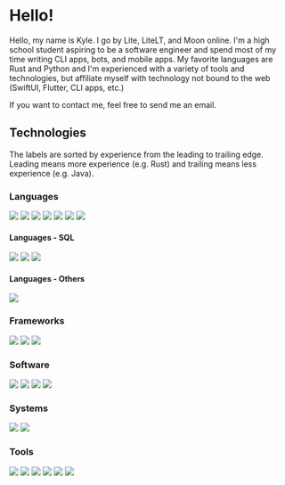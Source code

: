 # Hello!

Hello, my name is Kyle. I go by Lite, LiteLT, and Moon online. I'm a high school student aspiring to be a software
engineer and spend most of my time writing CLI apps, bots, and mobile apps. My favorite languages are Rust and Python
and I'm experienced with a variety of tools and technologies, but affiliate myself with technology not bound to the web
(SwiftUI, Flutter, CLI apps, etc.)

If you want to contact me, feel free to send me an email.

## Technologies
<!-- ![](https://img.shields.io/badge/?-?-??style=flat&logo=?&logoColor=white) -->

The labels are sorted by experience from the leading to trailing edge. Leading means more experience (e.g. Rust) and
trailing means less experience (e.g. Java).

### Languages

![](https://img.shields.io/badge/Rust-Language-red?style=flat&logo=rust&logoColor=white)
![](https://img.shields.io/badge/Swift-Language-red?style=flat&logo=swift&logoColor=white)
![](https://img.shields.io/badge/Python-Language-red?style=flat&logo=python&logoColor=white)
![](https://img.shields.io/badge/JavaScript-Language-red?style=flat&logo=javascript&logoColor=white)
![](https://img.shields.io/badge/Dart-Language-red?style=flat&logo=dart&logoColor=white)
![](https://img.shields.io/badge/Kotlin-Language-red?style=flat&logo=kotlin&logoColor=white)
![](https://img.shields.io/badge/Java-Language-red?style=flat&logo=java&logoColor=white)

#### Languages - SQL

![](https://img.shields.io/badge/SQLite-SQL-red?style=flat&logo=sqlite&logoColor=white)
![](https://img.shields.io/badge/PostgreSQL-SQL-red?style=flat&logo=postgresql&logoColor=white)
![](https://img.shields.io/badge/RethinkDB-NoSQL-red?style=flat&logo=rethinkdb&logoColor=white)

#### Languages - Others

![](https://img.shields.io/badge/GraphQL-Language-red?style=flat&logo=graphql&logoColor=white)

### Frameworks

<!-- Update logo to SwiftUI simpleicons adds it -->
![](https://img.shields.io/badge/SwiftUI-Framework-orange?style=flat&logo=swift&logoColor=white)
![](https://img.shields.io/badge/Node.js-Framework-orange?style=flat&logo=node.js&logoColor=white)
![](https://img.shields.io/badge/Flutter-Framework-orange?style=flat&logo=flutter&logoColor=white)

### Software

![](https://img.shields.io/badge/Git-Software-yellow?style=flat&logo=git&logoColor=white)
![](https://img.shields.io/badge/Homebrew-Software-yellow?style=flat&logo=homebrew&logoColor=white)
![](https://img.shields.io/badge/Postman-Software-yellow?style=flat&logo=postman&logoColor=white)
![](https://img.shields.io/badge/Insomnia-Software-yellow?style=flat&logo=insomnia&logoColor=white)

### Systems

![](https://img.shields.io/badge/macOS-OS-green?style=flat&logo=macos&logoColor=white)
![](https://img.shields.io/badge/Unix-OS-green?style=flat&logo=unix&logoColor=white)

### Tools

![](https://img.shields.io/badge/Xcode-IDE-blue?style=flat&logo=xcode&logoColor=white)
![](https://img.shields.io/badge/CLion-IDE-blue?style=flat&logo=clion&logoColor=white)
![](https://img.shields.io/badge/Visual%20Studio%20Code-Code%20Editor-blue?style=flat&logo=visual-studio-code&logoColor=white)
![](https://img.shields.io/badge/IntelliJ%20IDEA-IDE-blue?style=flat&logo=intellij-idea&logoColor=white)
![](https://img.shields.io/badge/PyCharm-IDE-blue?style=flat&logo=pycharm&logoColor=white)
![](https://img.shields.io/badge/WebStorm-IDE-blue?style=flat&logo=webstorm&logoColor=white)

